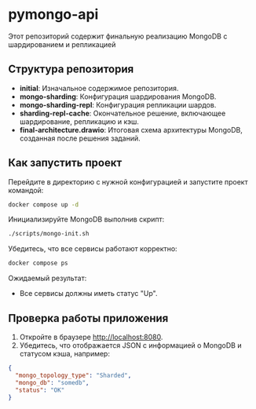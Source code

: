 # pymongo-api

Этот репозиторий содержит финальную реализацию MongoDB с шардированием и репликацией

## Структура репозитория

- **initial**: Изначальное содержимое репозитория.
- **mongo-sharding**: Конфигурация шардирования MongoDB.
- **mongo-sharding-repl**: Конфигурация репликации шардов.
- **sharding-repl-cache**: Окончательное решение, включающее шардирование, репликацию и кэш.
- **final-architecture.drawio**: Итоговая схема архитектуры MongoDB, созданная после решения заданий.

## Как запустить проект

Перейдите в директорию с нужной конфигурацией и запустите проект командой:
```bash
docker compose up -d
```

Инициализируйте MongoDB выполнив скрипт:
```bash
./scripts/mongo-init.sh
```

Убедитесь, что все сервисы работают корректно:

```bash
docker compose ps
```

Ожидаемый результат:
- Все сервисы должны иметь статус "Up".

## Проверка работы приложения

1. Откройте в браузере [http://localhost:8080](http://localhost:8080).
2. Убедитесь, что отображается JSON с информацией о MongoDB и статусом кэша, например:

```json
{
  "mongo_topology_type": "Sharded",
  "mongo_db": "somedb",
  "status": "OK"
}
```
